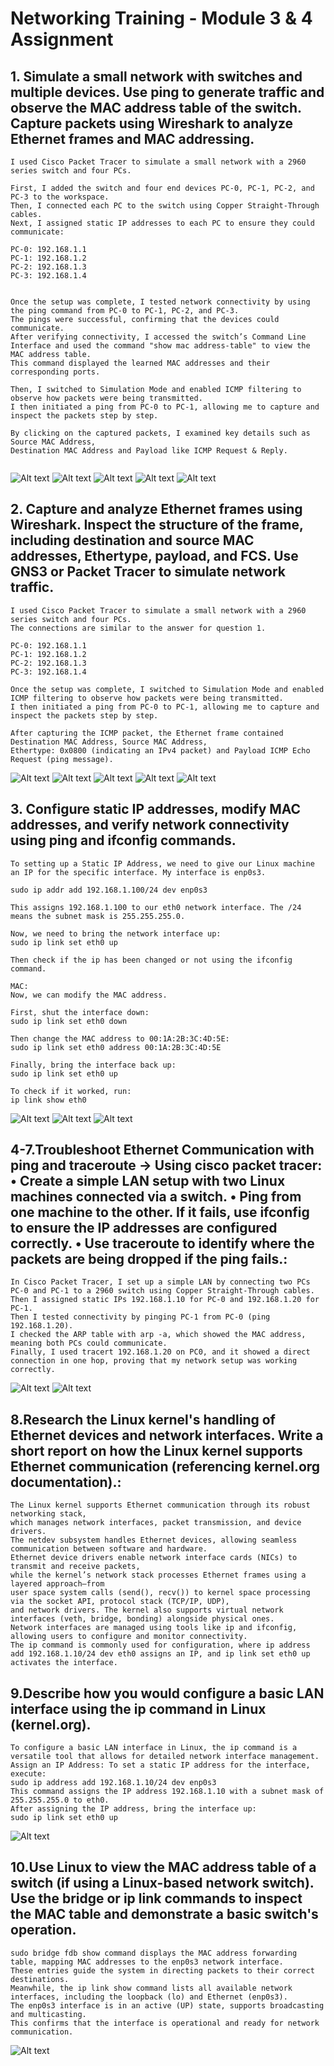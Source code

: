<h1>Networking Training - Module 3 & 4 Assignment </h1>


## 1. Simulate a small network with switches and multiple devices. Use ping to generate traffic and observe the MAC address table of the switch. Capture packets using Wireshark to analyze Ethernet frames and MAC addressing.
```plaintext
I used Cisco Packet Tracer to simulate a small network with a 2960 series switch and four PCs.

First, I added the switch and four end devices PC-0, PC-1, PC-2, and PC-3 to the workspace.
Then, I connected each PC to the switch using Copper Straight-Through cables.
Next, I assigned static IP addresses to each PC to ensure they could communicate:

PC-0: 192.168.1.1
PC-1: 192.168.1.2
PC-2: 192.168.1.3
PC-3: 192.168.1.4


Once the setup was complete, I tested network connectivity by using the ping command from PC-0 to PC-1, PC-2, and PC-3.
The pings were successful, confirming that the devices could communicate.
After verifying connectivity, I accessed the switch’s Command Line Interface and used the command "show mac address-table" to view the MAC address table.
This command displayed the learned MAC addresses and their corresponding ports.

Then, I switched to Simulation Mode and enabled ICMP filtering to observe how packets were being transmitted.
I then initiated a ping from PC-0 to PC-1, allowing me to capture and inspect the packets step by step.

By clicking on the captured packets, I examined key details such as Source MAC Address,
Destination MAC Address and Payload like ICMP Request & Reply.


```

![Alt text](./imgs/1.png)
![Alt text](./imgs/2.png)
![Alt text](./imgs/3.png)
![Alt text](./imgs/4.png)
![Alt text](./imgs/5.png)


## 2. Capture and analyze Ethernet frames using Wireshark. Inspect the structure of the frame, including destination and source MAC addresses, Ethertype, payload, and FCS. Use GNS3 or Packet Tracer to simulate network traffic.
```plaintext
I used Cisco Packet Tracer to simulate a small network with a 2960 series switch and four PCs.
The connections are similar to the answer for question 1.

PC-0: 192.168.1.1
PC-1: 192.168.1.2
PC-2: 192.168.1.3
PC-3: 192.168.1.4

Once the setup was complete, I switched to Simulation Mode and enabled ICMP filtering to observe how packets were being transmitted.
I then initiated a ping from PC-0 to PC-1, allowing me to capture and inspect the packets step by step.

After capturing the ICMP packet, the Ethernet frame contained Destination MAC Address, Source MAC Address,
Ethertype: 0x0800 (indicating an IPv4 packet) and Payload ICMP Echo Request (ping message).
```

![Alt text](./imgs/Screenshot%20(477).png)
![Alt text](./imgs/Screenshot%20(478).png)
![Alt text](./imgs/Screenshot%20(479).png)
![Alt text](./imgs/6.png)
![Alt text](./imgs/8.png)

## 3. Configure static IP addresses, modify MAC addresses, and verify network connectivity using ping and ifconfig commands.
```plaintext
To setting up a Static IP Address, we need to give our Linux machine an IP for the specific interface. My interface is enp0s3. 

sudo ip addr add 192.168.1.100/24 dev enp0s3

This assigns 192.168.1.100 to our eth0 network interface. The /24 means the subnet mask is 255.255.255.0.

Now, we need to bring the network interface up:
sudo ip link set eth0 up

Then check if the ip has been changed or not using the ifconfig command.

MAC:
Now, we can modify the MAC address.

First, shut the interface down:
sudo ip link set eth0 down

Then change the MAC address to 00:1A:2B:3C:4D:5E:
sudo ip link set eth0 address 00:1A:2B:3C:4D:5E

Finally, bring the interface back up:
sudo ip link set eth0 up

To check if it worked, run:
ip link show eth0

```


![Alt text](./imgs/9.png)
![Alt text](./imgs/10.png)
![Alt text](./imgs/11.png)

## 4-7.Troubleshoot Ethernet Communication with ping and traceroute -> Using cisco packet tracer: • Create a simple LAN setup with two Linux machines connected via a switch. • Ping from one machine to the other. If it fails, use ifconfig to ensure the IP addresses are configured correctly. • Use traceroute to identify where the packets are being dropped if the ping fails.:
```plaintext 
In Cisco Packet Tracer, I set up a simple LAN by connecting two PCs PC-0 and PC-1 to a 2960 switch using Copper Straight-Through cables.
Then I assigned static IPs 192.168.1.10 for PC-0 and 192.168.1.20 for PC-1.
Then I tested connectivity by pinging PC-1 from PC-0 (ping 192.168.1.20).
I checked the ARP table with arp -a, which showed the MAC address, meaning both PCs could communicate.
Finally, I used tracert 192.168.1.20 on PC0, and it showed a direct connection in one hop, proving that my network setup was working correctly.

```
![Alt text](./imgs/13.png)
![Alt text](./imgs/14.png)

## 8.Research the Linux kernel's handling of Ethernet devices and network interfaces. Write a short report on how the Linux kernel supports Ethernet communication (referencing kernel.org documentation).:
```plaintext 
The Linux kernel supports Ethernet communication through its robust networking stack,
which manages network interfaces, packet transmission, and device drivers.
The netdev subsystem handles Ethernet devices, allowing seamless communication between software and hardware.
Ethernet device drivers enable network interface cards (NICs) to transmit and receive packets,
while the kernel’s network stack processes Ethernet frames using a layered approach—from
user space system calls (send(), recv()) to kernel space processing via the socket API, protocol stack (TCP/IP, UDP),
and network drivers. The kernel also supports virtual network interfaces (veth, bridge, bonding) alongside physical ones.
Network interfaces are managed using tools like ip and ifconfig, allowing users to configure and monitor connectivity.
The ip command is commonly used for configuration, where ip address add 192.168.1.10/24 dev eth0 assigns an IP, and ip link set eth0 up activates the interface.
```
## 9.Describe how you would configure a basic LAN interface using the ip command in Linux (kernel.org).
```plaintext
To configure a basic LAN interface in Linux, the ip command is a versatile tool that allows for detailed network interface management.
Assign an IP Address: To set a static IP address for the interface, execute:
sudo ip address add 192.168.1.10/24 dev enp0s3
This command assigns the IP address 192.168.1.10 with a subnet mask of 255.255.255.0 to eth0. 
After assigning the IP address, bring the interface up:
sudo ip link set eth0 up
```
![Alt text](./imgs/9.png)

## 10.Use Linux to view the MAC address table of a switch (if using a Linux-based network switch). Use the bridge or ip link commands to inspect the MAC table and demonstrate a basic switch's operation.
```plaintext
sudo bridge fdb show command displays the MAC address forwarding table, mapping MAC addresses to the enp0s3 network interface.
These entries guide the system in directing packets to their correct destinations.
Meanwhile, the ip link show command lists all available network interfaces, including the loopback (lo) and Ethernet (enp0s3).
The enp0s3 interface is in an active (UP) state, supports broadcasting and multicasting.
This confirms that the interface is operational and ready for network communication.
```
![Alt text](./imgs/12.png)
